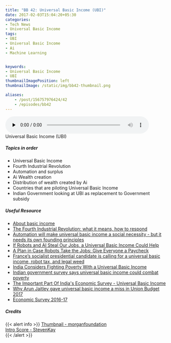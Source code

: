 ```yaml
---
title: "BB 42: Universal Basic Income (UBI)"
date: 2017-02-03T15:04:20+05:30
categories:
- Tech News
- Universal Basic Income
tags:
- UBI
- Universal Basic Income
- Ai
- Machine Learning


keywords:
- Universal Basic Income
- UBI
thumbnailImagePosition: left
thumbnailImage: /static/img/bb42-thumbnail.png

aliases:
    - /post/156757976424/42
    - /episodes/bb42
---
```

<audio controls="controls" controls style="width: 450px;" preload="none" id="audio_player"><source  src='http://bangalorebits.s3.amazonaws.com/2017/BB_EP42_2017-05.mp3' type="audio/mp3">  </audio>
<BR>
Universal Basic Income (UBI)
<!--more-->
##### Topics in order
- Universal Basic Income
- Fourth Industrial Revolution
- Automation and surplus
- Ai Wealth creation
- Distribution of wealth created by Ai
- Countries that are piloting Universal Basic Income
- Indian Government looking at UBI as replacement to Government subsidy


##### Useful Resource
*   [About basic income](http://basicincome.org/basic-income/)
*   [The Fourth Industrial Revolution: what it means, how to respond](https://www.weforum.org/agenda/2016/01/the-fourth-industrial-revolution-what-it-means-and-how-to-respond)
*   [Automation will make universal basic income a social necessity - but it needs its own founding principles](http://www.techworld.com/personal-tech/universal-basic-income-requires-its-own-set-of-founding-principles-3645963/)
*   [If Robots and AI Steal Our Jobs, a Universal Basic Income Could Help](https://singularityhub.com/2016/12/13/if-robots-steal-our-jobs-a-universal-basic-income-could-help/)
*   [A Plan in Case Robots Take the Jobs: Give Everyone a Paycheck](https://www.nytimes.com/2016/03/03/technology/plan-to-fight-robot-invasion-at-work-give-everyone-a-paycheck.html?_r=0)
*   [France’s socialist presidential candidate is calling for a universal basic income, robot tax, and legal weed](https://qz.com/897942/frances-socialist-presidential-candidate-is-calling-for-a-universal-basic-income-robot-tax-and-legal-weed/)
*   [India Considers Fighting Poverty With a Universal Basic Income](http://blogs.wsj.com/indiarealtime/2017/01/31/india-considers-fighting-poverty-with-a-universal-basic-income/)
*   [Indian government survey says universal basic income could combat poverty](http://www.independent.co.uk/news/world/asia/india-universal-basic-income-combat-alleviate-poverty-economic-survey-a7555416.html)
*   [The Important Part Of India's Economic Survey - Universal Basic Income](http://www.forbes.com/sites/timworstall/2017/01/31/the-important-part-of-indias-economic-survey-universal-basic-income/#199fcff74b84)
*   [Why Arun Jaitley gave universal basic income a miss in Union Budget 2017](http://www.livemint.com/Politics/ns8z7JTxYLQc5AdGmlvtiN/Why-Jaitleys-Union-budget-didnt-provide-for-universal-basi.html)
*   [Economic Survey 2016-17](http://indiabudget.nic.in/es2016-17/echapter.pdf)
##### Credits

{{< alert info  >}}
  [Thumbnail - morganfoundation](http://basicincome.org/news/2016/04/zurich-switzerland-robots-march-for-universal-basic-income/) <BR>
  [Intro Score - StevenKay](https://plus.google.com/+StevenKay_Detachment)<BR>
{{< /alert >}}
